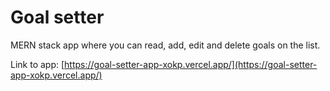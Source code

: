 # Goal setter

MERN stack app where you can read, add, edit and delete goals on the list.

Link to app: [https://goal-setter-app-xokp.vercel.app/](https://goal-setter-app-xokp.vercel.app/)
